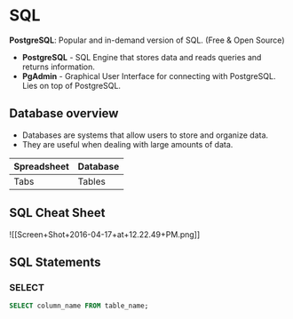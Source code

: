 # SQL
__PostgreSQL__: Popular and in-demand version of SQL. (Free & Open Source)
- **PostgreSQL** - SQL Engine that stores data and reads queries and returns information.
- **PgAdmin** - Graphical User Interface for connecting with PostgreSQL. Lies on top of PostgreSQL.

## Database overview
* Databases are systems that allow users to store and organize data.
* They are useful when dealing with large amounts of data.

| Spreadsheet | Database |
|-------------|----------|
| Tabs | Tables |

## SQL Cheat Sheet
![[Screen+Shot+2016-04-17+at+12.22.49+PM.png]]

## SQL Statements
### SELECT
```SQL
SELECT column_name FROM table_name;
```







